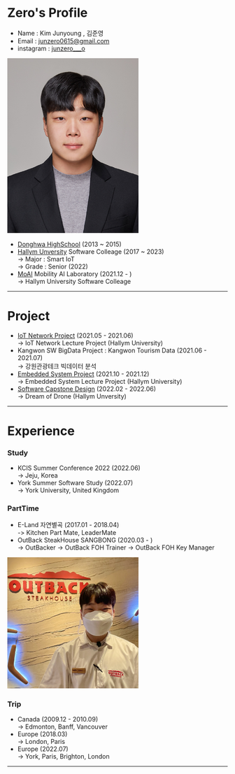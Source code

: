 # Zero's Profile
* Name : Kim Junyoung , 김준영 
* Email : junzero0615@gmail.com 
* instagram : [junzero___o][junzero___o]  
<img src=img/증명사진.jpeg width=300 height=400>       

* [Donghwa HighSchool][donghwa] (2013 ~ 2015)  
* [Hallym Unversity][hallym] Software Colleage (2017 ~ 2023)  
-> Major : Smart IoT  
-> Grade : Senior (2022)
* [MoAI][moai] Mobility AI Laboratory (2021.12 - )  
-> Hallym University Software Colleage

*****
# Project
* [IoT Network Project][IoT] (2021.05 - 2021.06)  
-> IoT Network Lecture Project (Hallym University)
* Kangwon SW BigData Project : Kangwon Tourism Data (2021.06 - 2021.07)  
-> 강원관광테크 빅데이터 분석 
* [Embedded System Project][Emb] (2021.10 - 2021.12)  
-> Embedded System Lecture Project (Hallym University)  
* [Software Capstone Design][capstone] (2022.02 - 2022.06)  
-> Dream of Drone (Hallym Unversity)
*****
# Experience 
### Study 
* KCIS Summer Conference 2022 (2022.06)  
-> Jeju, Korea
* York Summer Software Study (2022.07)  
-> York University, United Kingdom  
### PartTime
* E-Land 자연별곡 (2017.01 - 2018.04)  
-> Kitchen Part Mate, LeaderMate
* OutBack SteakHouse SANGBONG (2020.03 - )  
-> OutBacker
-> OutBack FOH Trainer
-> OutBack FOH Key Manager
<img src=img/HostZero.jpg width=300 height=300>  

### Trip
* Canada (2009.12 - 2010.09)  
-> Edmonton, Banff, Vancouver
* Europe (2018.03)  
-> London, Paris
* Europe (2022.07)  
-> York, Paris, Brighton, London
*****


[junzero___o]: https://www.instagram.com/junzero___o/
[hallym]: https://www.hallym.ac.kr
[donghwa]: https://www.donghwa.hs.kr
[IoT]: https://github.com/junzerogam/IoT-Network-Project
[Emb]: https://github.com/junzerogam/Embedded-System-Project
[capstone]: https://github.com/junzerogam/DreamofDrone
[moai]: https://sites.google.com/view/moai-lab
